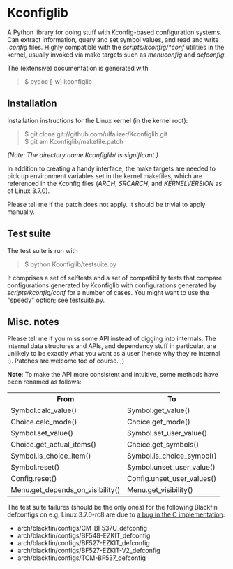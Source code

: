# Kconfiglib #

A Python library for doing stuff with Kconfig-based configuration systems. Can
extract information, query and set symbol values, and read and write
<i>.config</i> files. Highly compatible with the <i>scripts/kconfig/\*conf</i>
utilities in the kernel, usually invoked via make targets such as
<i>menuconfig</i> and <i>defconfig</i>.

The (extensive) documentation is generated with

> $ pydoc [-w] kconfiglib

## Installation ##

Installation instructions for the Linux kernel (in the kernel root):

> $ git clone git://github.com/ulfalizer/Kconfiglib.git  
> $ git am Kconfiglib/makefile.patch

<i>(Note: The directory name Kconfiglib/ is significant.)</i>

In addition to creating a handy interface, the make targets are needed to pick
up environment variables set in the kernel makefiles, which are referenced in
the Kconfig files (<i>ARCH</i>, <i>SRCARCH</i>, and <i>KERNELVERSION</i> as of
Linux 3.7.0).

Please tell me if the patch does not apply. It should be trivial to apply
manually.

## Test suite ##

The test suite is run with

> $ python Kconfiglib/testsuite.py

It comprises a set of selftests and a set of compatibility tests that compare
configurations generated by Kconfiglib with configurations generated by
<i>scripts/kconfig/conf</i> for a number of cases. You might want to use the
"speedy" option; see testsuite.py.

## Misc. notes ##

Please tell me if you miss some API instead of digging into internals. The
internal data structures and APIs, and dependency stuff in particular, are
unlikely to be exactly what you want as a user (hence why they're internal :).
Patches are welcome too of course. ;)

<b>Note</b>: To make the API more consistent and intuitive, some methods have been
renamed as follows:

<table>
  <tr><th>From                            </th><th>To                        </th></tr>
  <tr><td>Symbol.calc_value()             </td><td>Symbol.get_value()        </td></tr>
  <tr><td>Choice.calc_mode()              </td><td>Choice.get_mode()         </td></tr>
  <tr><td>Symbol.set_value()              </td><td>Symbol.set_user_value()   </td></tr>
  <tr><td>Choice.get_actual_items()       </td><td>Choice.get_symbols()      </td></tr>
  <tr><td>Symbol.is_choice_item()         </td><td>Symbol.is_choice_symbol() </td></tr>
  <tr><td>Symbol.reset()                  </td><td>Symbol.unset_user_value() </td></tr>
  <tr><td>Config.reset()                  </td><td>Config.unset_user_values()</td></tr>
  <tr><td>Menu.get_depends_on_visibility()</td><td>Menu.get_visibility()     </td></tr>
</table>


The test suite failures (should be the only ones) for the following Blackfin
defconfigs on e.g. Linux 3.7.0-rc8 are due to
[a bug in the C implementation](https://lkml.org/lkml/2012/12/5/458):

 * arch/blackfin/configs/CM-BF537U\_defconfig  
 * arch/blackfin/configs/BF548-EZKIT\_defconfig  
 * arch/blackfin/configs/BF527-EZKIT\_defconfig  
 * arch/blackfin/configs/BF527-EZKIT-V2\_defconfig  
 * arch/blackfin/configs/TCM-BF537\_defconfig
